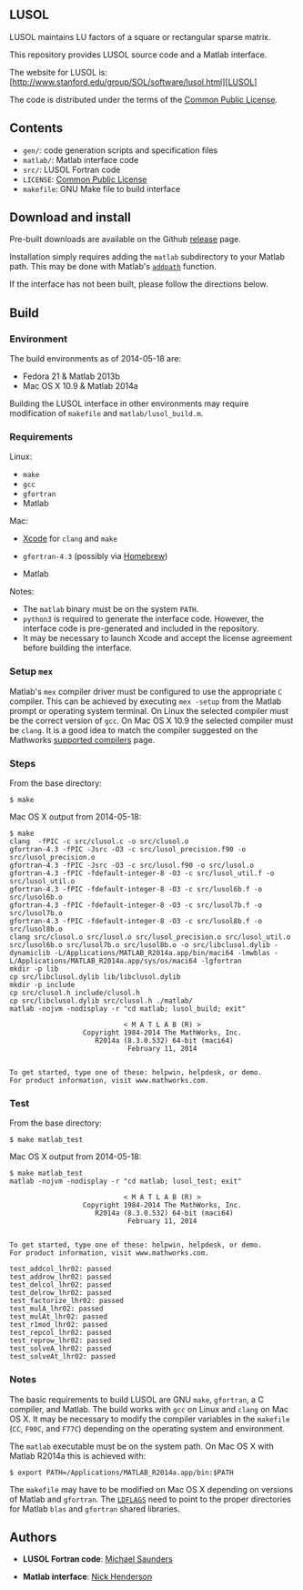 ## LUSOL

LUSOL maintains LU factors of a square or rectangular sparse matrix.

This repository provides LUSOL source code and a Matlab interface.

The website for LUSOL is: [http://www.stanford.edu/group/SOL/software/lusol.html][LUSOL]

The code is distributed under the terms of the [Common Public License][CPL].

  [LUSOL]: http://www.stanford.edu/group/SOL/software/lusol.html
  [CPL]: http://www.ibm.com/developerworks/library/os-cpl.html

## Contents

* `gen/`: code generation scripts and specification files
* `matlab/`: Matlab interface code
* `src/`: LUSOL Fortran code
* `LICENSE`: [Common Public License][CPL]
* `makefile`: GNU Make file to build interface

## Download and install

Pre-built downloads are available on the Github [release][RELEASE] page.

Installation simply requires adding the `matlab` subdirectory to your Matlab
path.  This may be done with Matlab's [`addpath`][ADDPATH] function.

If the interface has not been built, please follow the directions below.

  [RELEASE]: https://github.com/nwh/lusol/releases
  [ADDPATH]: http://www.mathworks.com/help/matlab/ref/addpath.html

## Build

### Environment

The build environments as of 2014-05-18 are:

- Fedora 21 & Matlab 2013b
- Mac OS X 10.9 & Matlab 2014a

Building the LUSOL interface in other environments may require modification of
`makefile` and `matlab/lusol_build.m`.

### Requirements

Linux:

* `make`
* `gcc`
* `gfortran`
* Matlab

Mac:

* [Xcode][XC] for `clang` and `make`
* `gfortran-4.3` (possibly via [Homebrew][HB])
* Matlab

  [HB]: http://brew.sh/
  [XC]: http://itunes.apple.com/us/app/xcode/id497799835

Notes:

* The `matlab` binary must be on the system `PATH`.
* `python3` is required to generate the interface code.  However, the interface
  code is pre-generated and included in the repository.
* It may be necessary to launch Xcode and accept the license agreement before
  building the interface.

### Setup `mex`

Matlab's `mex` compiler driver must be configured to use the appropriate `C`
compiler.  This can be achieved by executing `mex -setup` from the Matlab prompt
or operating system terminal.  On Linux the selected compiler must be the
correct version of `gcc`.  On Mac OS X 10.9 the selected compiler must be
`clang`.  It is a good idea to match the compiler suggested on the Mathworks
[supported compilers][MC] page.

  [MC]: http://www.mathworks.com/support/compilers/

### Steps

From the base directory:

```
$ make
```

Mac OS X output from 2014-05-18:

```
$ make
clang  -fPIC -c src/clusol.c -o src/clusol.o
gfortran-4.3 -fPIC -Jsrc -O3 -c src/lusol_precision.f90 -o src/lusol_precision.o
gfortran-4.3 -fPIC -Jsrc -O3 -c src/lusol.f90 -o src/lusol.o
gfortran-4.3 -fPIC -fdefault-integer-8 -O3 -c src/lusol_util.f -o src/lusol_util.o
gfortran-4.3 -fPIC -fdefault-integer-8 -O3 -c src/lusol6b.f -o src/lusol6b.o
gfortran-4.3 -fPIC -fdefault-integer-8 -O3 -c src/lusol7b.f -o src/lusol7b.o
gfortran-4.3 -fPIC -fdefault-integer-8 -O3 -c src/lusol8b.f -o src/lusol8b.o
clang src/clusol.o src/lusol.o src/lusol_precision.o src/lusol_util.o src/lusol6b.o src/lusol7b.o src/lusol8b.o -o src/libclusol.dylib -dynamiclib -L/Applications/MATLAB_R2014a.app/bin/maci64 -lmwblas -L/Applications/MATLAB_R2014a.app/sys/os/maci64 -lgfortran
mkdir -p lib
cp src/libclusol.dylib lib/libclusol.dylib
mkdir -p include
cp src/clusol.h include/clusol.h
cp src/libclusol.dylib src/clusol.h ./matlab/
matlab -nojvm -nodisplay -r "cd matlab; lusol_build; exit"

                            < M A T L A B (R) >
                  Copyright 1984-2014 The MathWorks, Inc.
                     R2014a (8.3.0.532) 64-bit (maci64)
                             February 11, 2014


To get started, type one of these: helpwin, helpdesk, or demo.
For product information, visit www.mathworks.com.
```

### Test

From the base directory:

```
$ make matlab_test
```

Mac OS X output from 2014-05-18:

```
$ make matlab_test
matlab -nojvm -nodisplay -r "cd matlab; lusol_test; exit"

                            < M A T L A B (R) >
                  Copyright 1984-2014 The MathWorks, Inc.
                     R2014a (8.3.0.532) 64-bit (maci64)
                             February 11, 2014


To get started, type one of these: helpwin, helpdesk, or demo.
For product information, visit www.mathworks.com.

test_addcol_lhr02: passed
test_addrow_lhr02: passed
test_delcol_lhr02: passed
test_delrow_lhr02: passed
test_factorize_lhr02: passed
test_mulA_lhr02: passed
test_mulAt_lhr02: passed
test_r1mod_lhr02: passed
test_repcol_lhr02: passed
test_reprow_lhr02: passed
test_solveA_lhr02: passed
test_solveAt_lhr02: passed
```

### Notes

The basic requirements to build LUSOL are GNU `make`, `gfortran`, a C compiler,
and Matlab.  The build works with `gcc` on Linux and `clang` on Mac OS X.  It
may be necessary to modify the compiler variables in the `makefile` (`CC`,
`F90C`, and `F77C`) depending on the operating system and environment.

The `matlab` executable must be on the system path.  On Mac OS X with Matlab
R2014a this is achieved with:

```
$ export PATH=/Applications/MATLAB_R2014a.app/bin:$PATH
```

The `makefile` may have to be modified on Mac OS X depending on versions of
Matlab and `gfortran`.  The [`LDFLAGS`][LDFLAGS] need to point to the proper
directories for Matlab `blas` and `gfortran` shared libraries.

  [LDFLAGS]: https://github.com/nwh/lusol/blob/master/makefile#L58

## Authors

* **LUSOL Fortran code**: [Michael Saunders][MS]
* **Matlab interface**: [Nick Henderson][NWH]

  [MS]: http://www.stanford.edu/~saunders/
  [NWH]: http://www.stanford.edu/~nwh/
